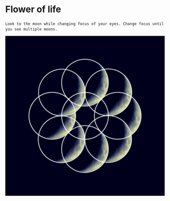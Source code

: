 # Flower of life

`Look to the moon while changing focus of your eyes. Change focus until you see multiple moons.`

![Preview](https://raw.githubusercontent.com/SuatEyrice/Flower/main/Flower.png)
